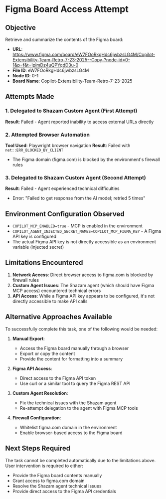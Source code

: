 # Figma Board Access Attempt

## Objective
Retrieve and summarize the contents of the Figma board:
- **URL**: https://www.figma.com/board/eW7FOoRkgHdc6jwbzsLG4M/Copilot-Extensibility-Team-Retro-7-23-2025--Copy-?node-id=0-1&p=f&t=IpimDz4uQPYqdD3u-0
- **File ID**: eW7FOoRkgHdc6jwbzsLG4M
- **Node ID**: 0-1
- **Board Name**: Copilot-Extensibility-Team-Retro-7-23-2025

## Attempts Made

### 1. Delegated to Shazam Custom Agent (First Attempt)
**Result**: Failed - Agent reported inability to access external URLs directly

### 2. Attempted Browser Automation
**Tool Used**: Playwright browser navigation
**Result**: Failed with `net::ERR_BLOCKED_BY_CLIENT`
- The Figma domain (figma.com) is blocked by the environment's firewall rules

### 3. Delegated to Shazam Custom Agent (Second Attempt)
**Result**: Failed - Agent experienced technical difficulties
- Error: "Failed to get response from the AI model; retried 5 times"

## Environment Configuration Observed
- `COPILOT_MCP_ENABLED=true` - MCP is enabled in the environment
- `COPILOT_AGENT_INJECTED_SECRET_NAMES=COPILOT_MCP_FIGMA_KEY` - A Figma API key is configured
- The actual Figma API key is not directly accessible as an environment variable (injected secret)

## Limitations Encountered
1. **Network Access**: Direct browser access to figma.com is blocked by firewall rules
2. **Custom Agent Issues**: The Shazam agent (which should have Figma MCP access) encountered technical errors
3. **API Access**: While a Figma API key appears to be configured, it's not directly accessible to make API calls

## Alternative Approaches Available
To successfully complete this task, one of the following would be needed:

1. **Manual Export**: 
   - Access the Figma board manually through a browser
   - Export or copy the content
   - Provide the content for formatting into a summary

2. **Figma API Access**:
   - Direct access to the Figma API token
   - Use curl or a similar tool to query the Figma REST API

3. **Custom Agent Resolution**:
   - Fix the technical issues with the Shazam agent
   - Re-attempt delegation to the agent with Figma MCP tools

4. **Firewall Configuration**:
   - Whitelist figma.com domain in the environment
   - Enable browser-based access to the Figma board

## Next Steps Required
The task cannot be completed automatically due to the limitations above. User intervention is required to either:
- Provide the Figma board contents manually
- Grant access to figma.com domain
- Resolve the Shazam agent technical issues
- Provide direct access to the Figma API credentials
